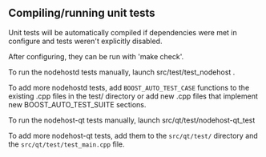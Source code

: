 Compiling/running unit tests
------------------------------------

Unit tests will be automatically compiled if dependencies were met in configure
and tests weren't explicitly disabled.

After configuring, they can be run with 'make check'.

To run the nodehostd tests manually, launch src/test/test_nodehost .

To add more nodehostd tests, add `BOOST_AUTO_TEST_CASE` functions to the existing
.cpp files in the test/ directory or add new .cpp files that
implement new BOOST_AUTO_TEST_SUITE sections.

To run the nodehost-qt tests manually, launch src/qt/test/nodehost-qt_test

To add more nodehost-qt tests, add them to the `src/qt/test/` directory and
the `src/qt/test/test_main.cpp` file.
